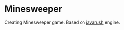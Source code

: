 # Minesweeper
Creating Minesweeper game. Based on [javarush](https://javarush.ru/projects/games) engine.